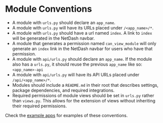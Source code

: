 # Module Conventions

* A module with `urls.py` should declare an `app_name`.
* A module with `urls.py` will have its URLs placed under `/<app_name>/*`.
* A module with `urls.py` should have a url named `index`. A link to `index` will be generated in the NetDash navbar.
* A module that generates a permission named `can_view_module` will only generate an `index` link in the NetDash navbar for users who have that permission.
* A module with `api/urls.py` should declare an `app_name`. If the module also has a `urls.py`, it should reuse the previous `app_name` like so: `<app_name>-api`
* A module with `api/urls.py` will have its API URLs placed under `/api/<app_name>/*`.
* Modules should include a `README.md` in their root that describes settings, package dependencies, and required integrations.
* Required permissions of module views should be set in `urls.py` rather than `views.py`. This allows for the extension of views without inheriting their required permissions.

Check the [example apps](https://github.com/netdash/netdash-examples) for examples of these conventions.
